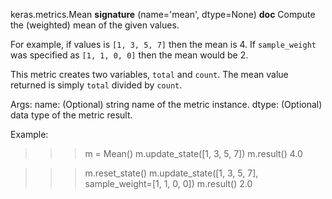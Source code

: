 keras.metrics.Mean
__signature__
(name='mean', dtype=None)
__doc__
Compute the (weighted) mean of the given values.

For example, if values is `[1, 3, 5, 7]` then the mean is 4.
If `sample_weight` was specified as `[1, 1, 0, 0]` then the mean would be 2.

This metric creates two variables, `total` and `count`.
The mean value returned is simply `total` divided by `count`.

Args:
    name: (Optional) string name of the metric instance.
    dtype: (Optional) data type of the metric result.

Example:

>>> m = Mean()
>>> m.update_state([1, 3, 5, 7])
>>> m.result()
4.0

>>> m.reset_state()
>>> m.update_state([1, 3, 5, 7], sample_weight=[1, 1, 0, 0])
>>> m.result()
2.0
```
